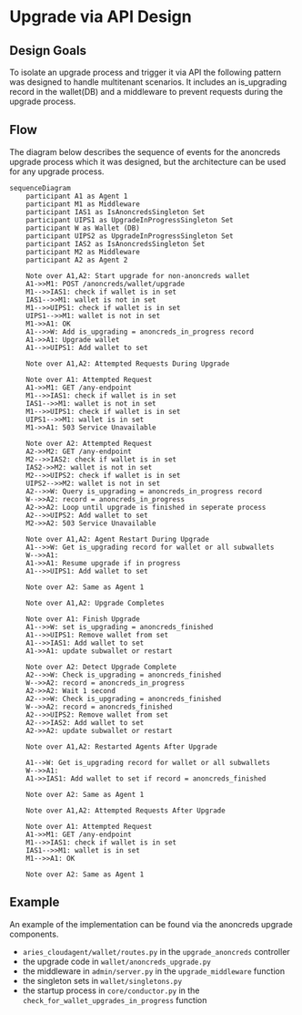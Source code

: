 # Upgrade via API Design

## Design Goals

To isolate an upgrade process and trigger it via API the following pattern was designed to handle multitenant scenarios. It includes an is_upgrading record in the wallet(DB) and a middleware to prevent requests during the upgrade process.

## Flow

The diagram below describes the sequence of events for the anoncreds upgrade process which it was designed, but the architecture can be used for any upgrade process.

```mermaid
sequenceDiagram
    participant A1 as Agent 1
    participant M1 as Middleware
    participant IAS1 as IsAnoncredsSingleton Set
    participant UIPS1 as UpgradeInProgressSingleton Set
    participant W as Wallet (DB)
    participant UIPS2 as UpgradeInProgressSingleton Set
    participant IAS2 as IsAnoncredsSingleton Set
    participant M2 as Middleware
    participant A2 as Agent 2

    Note over A1,A2: Start upgrade for non-anoncreds wallet
    A1->>M1: POST /anoncreds/wallet/upgrade
    M1-->>IAS1: check if wallet is in set
    IAS1-->>M1: wallet is not in set
    M1-->>UIPS1: check if wallet is in set
    UIPS1-->>M1: wallet is not in set
    M1->>A1: OK
    A1-->>W: Add is_upgrading = anoncreds_in_progress record
    A1->>A1: Upgrade wallet
    A1-->>UIPS1: Add wallet to set

    Note over A1,A2: Attempted Requests During Upgrade

    Note over A1: Attempted Request
    A1->>M1: GET /any-endpoint
    M1-->>IAS1: check if wallet is in set
    IAS1-->>M1: wallet is not in set
    M1-->>UIPS1: check if wallet is in set
    UIPS1-->>M1: wallet is in set
    M1->>A1: 503 Service Unavailable

    Note over A2: Attempted Request
    A2->>M2: GET /any-endpoint
    M2-->>IAS2: check if wallet is in set
    IAS2->>M2: wallet is not in set
    M2-->>UIPS2: check if wallet is in set
    UIPS2-->>M2: wallet is not in set
    A2-->>W: Query is_upgrading = anoncreds_in_progress record
    W-->>A2: record = anoncreds_in_progress
    A2->>A2: Loop until upgrade is finished in seperate process
    A2-->>UIPS2: Add wallet to set
    M2->>A2: 503 Service Unavailable

    Note over A1,A2: Agent Restart During Upgrade
    A1-->>W: Get is_upgrading record for wallet or all subwallets
    W-->>A1: 
    A1->>A1: Resume upgrade if in progress
    A1-->>UIPS1: Add wallet to set

    Note over A2: Same as Agent 1

    Note over A1,A2: Upgrade Completes

    Note over A1: Finish Upgrade
    A1-->>W: set is_upgrading = anoncreds_finished
    A1-->>UIPS1: Remove wallet from set
    A1-->>IAS1: Add wallet to set
    A1->>A1: update subwallet or restart

    Note over A2: Detect Upgrade Complete
    A2-->>W: Check is_upgrading = anoncreds_finished
    W-->>A2: record = anoncreds_in_progress
    A2->>A2: Wait 1 second
    A2-->>W: Check is_upgrading = anoncreds_finished
    W-->>A2: record = anoncreds_finished
    A2-->>UIPS2: Remove wallet from set
    A2-->>IAS2: Add wallet to set
    A2->>A2: update subwallet or restart

    Note over A1,A2: Restarted Agents After Upgrade

    A1-->W: Get is_upgrading record for wallet or all subwallets
    W-->>A1: 
    A1->>IAS1: Add wallet to set if record = anoncreds_finished

    Note over A2: Same as Agent 1

    Note over A1,A2: Attempted Requests After Upgrade

    Note over A1: Attempted Request
    A1->>M1: GET /any-endpoint
    M1-->>IAS1: check if wallet is in set
    IAS1-->>M1: wallet is in set
    M1-->>A1: OK

    Note over A2: Same as Agent 1
```

## Example

An example of the implementation can be found via the anoncreds upgrade components.

- `aries_cloudagent/wallet/routes.py` in the `upgrade_anoncreds` controller 
- the upgrade code in `wallet/anoncreds_upgrade.py`
- the middleware in `admin/server.py` in the `upgrade_middleware` function
- the singleton sets in `wallet/singletons.py`
- the startup process in `core/conductor.py` in the `check_for_wallet_upgrades_in_progress` function
